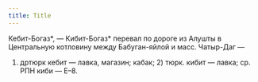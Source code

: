 ```yaml
---
title: Title
---
```


Кебит-Богаз*, — Кибит-Богаз* перевал по дороге из Алушты в Центральную котловину
между Бабуган-яйлой и масс. Чатыр-Даг —
1) дртюрк кебит — лавка, магазин; кабак; 2) тюрк. кибит — лавка; ср. РПН киби —
   Е–8.
